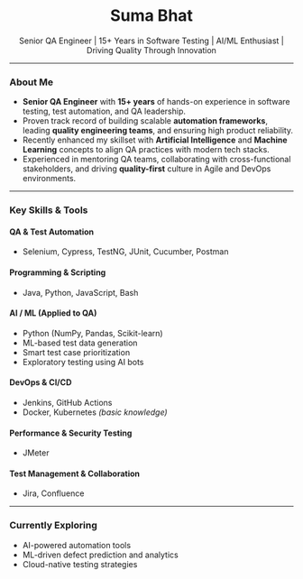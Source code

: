 <h1 align="center">Suma Bhat</h1>

<p align="center">
   Senior QA Engineer | 15+ Years in Software Testing | AI/ML Enthusiast | Driving Quality Through Innovation
</p>

---

###  About Me

- **Senior QA Engineer** with **15+ years** of hands-on experience in software testing, test automation, and QA leadership.
- Proven track record of building scalable **automation frameworks**, leading **quality engineering teams**, and ensuring high product reliability.
- Recently enhanced my skillset with **Artificial Intelligence** and **Machine Learning** concepts to align QA practices with modern tech stacks.
- Experienced in mentoring QA teams, collaborating with cross-functional stakeholders, and driving **quality-first** culture in Agile and DevOps environments.

---

### Key Skills & Tools

#### QA & Test Automation
- Selenium, Cypress, TestNG, JUnit, Cucumber, Postman

#### Programming & Scripting
- Java, Python, JavaScript, Bash

#### AI / ML (Applied to QA)
- Python (NumPy, Pandas, Scikit-learn)
- ML-based test data generation
- Smart test case prioritization
- Exploratory testing using AI bots

#### DevOps & CI/CD
- Jenkins, GitHub Actions
- Docker, Kubernetes *(basic knowledge)*

#### Performance & Security Testing
- JMeter

#### Test Management & Collaboration
- Jira, Confluence

---

### Currently Exploring
- AI-powered automation tools 
- ML-driven defect prediction and analytics
- Cloud-native testing strategies
